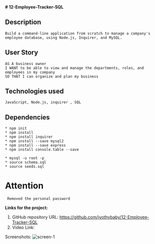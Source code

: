 <b># 12-Employee-Tracker-SQL</b><br>

## Description
    Build a command-line application from scratch to manage a company's employee database, using Node.js, Inquirer, and MySQL.
## User Story
    AS A business owner
    I WANT to be able to view and manage the departments, roles, and employees in my company
    SO THAT I can organize and plan my business
## Technologies used
    JavaScript, Node.js, inquirer , SQL
## Dependencies
    * npm init
    * npm install
    * npm install inquirer
    * npm install --save mysql2
    * npm install --save express
    * npm install console.table --save
  
    * mysql -u root -p
    * source schema.sql
    * source seeds.sql

# Attention 
     Removed the personal password

<b>Links for the project:</b><br>

1. GitHub repository URL: https://github.com/jyothybaby/12-Employee-Tracker-SQL
2. Video Link:  

Screenshots:
![screen-1]()<br>
